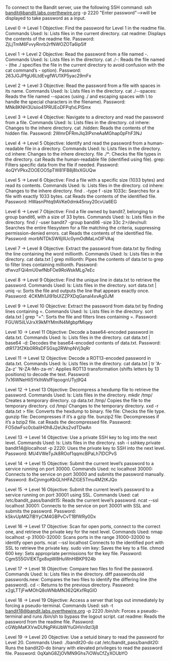 To connect to the Bandit server, use the following SSH command:
ssh bandit@bandit.labs.overthewire.org -p 2220
"Enter password"-->will be displayed to take password as a input.


Level 0 → Level 1
Objective: Find the password for Level 1 in the readme file.
Commands Used:
ls: Lists files in the current directory.
cat readme: Displays the contents of the readme file.
Password: ZjLjTmM6FvvyRnrb2rfNWOZOTa6ip5If


Level 1 → Level 2
Objective: Read the password from a file named -.
Commands Used:
ls: Lists files in the directory.
cat ./-: Reads the file named - (the ./ specifies the file in the current directory to avoid confusion with the cat command’s - option).
Password: 263JGJPfgU6LtdEvgfWU1XP5yac29mFx


Level 2 → Level 3
Objective: Read the password from a file with spaces in its name.
Commands Used:
ls: Lists files in the directory.
cat ./--spaces: Reads the file named --spaces (using ./ and escaping spaces with \ to handle the special characters in the filename).
Password: MNk8KNH3Usiio41PRUEoDFPqfxLPlSmx


Level 3 → Level 4
Objective: Navigate to a directory and read the password from a file.
Commands Used:
ls: Lists files in the directory.
cd inhere: Changes to the inhere directory.
cat .hidden: Reads the contents of the hidden file.
Password: 2WmrDFRmJIq3IPxneAaMGhap0pFhF3NJ


Level 4 → Level 5
Objective: Identify and read the password from a human-readable file in a directory.
Commands Used:
ls: Lists files in the directory.
cd inhere: Changes to the inhere directory.
file ./*: Checks the file types in the directory.
cat Reads the human-readable file (identified using file).
grep: Filters specific data from the file if needed.
Password: 4oQYVPkxZOOEOO5pTW81FB8j8lxXGUQw


Level 5 → Level 6
Objective: Find a file with a specific size (1033 bytes) and read its contents.
Commands Used:
ls: Lists files in the directory.
cd inhere: Changes to the inhere directory.
find . -type f -size 1033c: Searches for a file with exactly 1033 bytes.
cat Reads the contents of the identified file.
Password: HWasnPhtq9AVKe0dmk45nxy20cvUa6EG


Level 6 → Level 7
Objective: Find a file owned by bandit7, belonging to group bandit6, with a size of 33 bytes.
Commands Used:
ls: Lists files in the directory.
find / -user bandit7 -group bandit6 -size 33c 2>/dev/null: Searches the entire filesystem for a file matching the criteria, suppressing permission-denied errors.
cat Reads the contents of the identified file.
Password: morbNTDkSW6jIlUc0ymOdMaLnOlFVAaj


Level 7 → Level 8
Objective: Extract the password from data.txt by finding the line containing the word millionth.
Commands Used:
ls: Lists files in the directory.
cat data.txt | grep millionth: Pipes the contents of data.txt to grep to filter lines containing millionth.
Password: dfwvzFQi4mU0wfNbFOe9RoWskMLg7eEc


Level 8 → Level 9
Objective: Find the unique line in data.txt to retrieve the password.
Commands Used:
ls: Lists files in the directory.
sort data.txt | uniq -u: Sorts the file and outputs the line that appears exactly once.
Password: 4CKMh1JI91bUIZZPXDqGanal4xvAg0JM


Level 9 → Level 10
Objective: Extract the password from data.txt by finding lines containing =.
Commands Used:
ls: Lists files in the directory.
sort data.txt | grep "=": Sorts the file and filters lines containing =.
Password: FGUW5ilLVJrxX9kMYMmlN4MgbpfMiqey


Level 10 → Level 11
Objective: Decode a base64-encoded password in data.txt.
Commands Used:
ls: Lists files in the directory.
cat data.txt | base64 -d: Decodes the base64-encoded contents of data.txt.
Password: dtR173fZKb0RRsDFSGsg2RWnpNVj3qRr


Level 11 → Level 12
Objective: Decode a ROT13-encoded password in data.txt.
Commands Used:
ls: Lists files in the directory.
cat data.txt | tr 'A-Za-z' 'N-ZA-Mn-za-m': Applies ROT13 transformation (shifts letters by 13 positions) to decode the text.
Password: 7x16WNeHIi5YkIhWsfFIqoognUTyj9Q4


Level 12 → Level 13
Objective: Decompress a hexdump file to retrieve the password.
Commands Used:
ls: Lists files in the directory.
mkdir /tmp/ Creates a temporary directory.
cp data.txt /tmp/ Copies the file to the temporary directory.
cd /tmp/ Changes to the temporary directory.
xxd -r data.txt > file: Converts the hexdump to binary.
file file: Checks the file type.
gunzip file: Decompresses if it’s a gzip file.
bunzip2 file: Decompresses if it’s a bzip2 file.
cat Reads the decompressed file.
Password: FO5dwFsc0cbaIiH0h8J2eUks2vdTDwAn


Level 13 → Level 14
Objective: Use a private SSH key to log into the next level.
Commands Used:
ls: Lists files in the directory.
ssh -i sshkey.private bandit14@localhost -p 2220: Uses the private key to SSH into the next level.
Password: MU4VWeTyJk8ROof1qqmcBPaLh7lDCPvS


Level 14 → Level 15
Objective: Submit the current level’s password to a service running on port 30000.
Commands Used:
nc localhost 30000: Connects to the service on port 30000 and submits the password manually.
Password: 8xCjnmgoKbGLhHFAZlGE5Tmu4M2tKJQo


Level 15 → Level 16
Objective: Submit the current level’s password to a service running on port 30001 using SSL.
Commands Used:
cat /etc/bandit_pass/bandit15: Reads the current level’s password.
ncat --ssl localhost 30001: Connects to the service on port 30001 with SSL and submits the password.
Password: kSkvUpMQ7lBYyCM4GBPvCvT1BfWRy0Dx


Level 16 → Level 17
Objective: Scan for open ports, connect to the correct one, and retrieve the private key for the next level.
Commands Used:
nmap localhost -p 31000-32000: Scans ports in the range 31000–32000 to identify open ports.
ncat --ssl localhost Connects to the identified port with SSL to retrieve the private key.
sudo vim key: Saves the key to a file.
chmod 600 key: Sets appropriate permissions for the key file.
Password: CgmS55GVlEKTgx8xpW8HuWnHlBKP924b


Level 17 → Level 18
Objective: Compare two files to find the password.
Commands Used:
ls: Lists files in the directory.
diff passwords.old passwords.new: Compares the two files to identify the differing line (the password).
cd -: Returns to the previous directory.
Password: x2gLTTjFwMOhQ8oWNbMN362QKxfRqGlO


Level 18 → Level 19
Objective: Access a server that logs out immediately by forcing a pseudo-terminal.
Commands Used:
ssh -t bandit18@bandit.labs.overthewire.org -p 2220 /bin/sh: Forces a pseudo-terminal and runs /bin/sh to bypass the logout script.
cat readme: Reads the password from the readme file.
Password: cGWpMaKXVwDUNgPAVJbWYuGHVn9zl3j8


Level 19 → Level 20
Objective: Use a setuid binary to read the password for Level 20.
Commands Used:
./bandit20-do cat /etc/bandit_pass/bandit20: Runs the bandit20-do binary with elevated privileges to read the password file.
Password: 0qXahG8ZjOVMN9Ghs7iOWsCfZyXOUbYO
